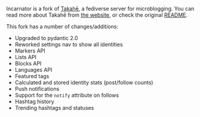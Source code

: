Incarnator is a fork of [Takahē](https://github.com/jointakahe/takahe), a fediverse
server for microblogging. You can read more about Takahē from
[the website](https://jointakahe.org/), or check the original
[README](https://github.com/jointakahe/takahe/blob/main/README.md).

This fork has a number of changes/additions:

* Upgraded to pydantic 2.0
* Reworked settings nav to show all identities
* Markers API
* Lists API
* Blocks API
* Languages API
* Featured tags
* Calculated and stored identity stats (post/follow counts)
* Push notifications
* Support for the `notify` attribute on follows
* Hashtag history
* Trending hashtags and statuses
